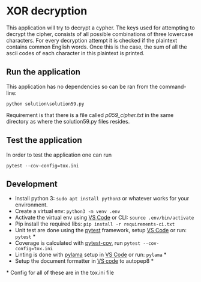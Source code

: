 # XOR decryption
This application will try to decrypt a cypher. The keys used for attempting to decrypt the cipher, consists of all possible combinations of three lowercase characters.
For every decryption attempt it is checked if the plaintext contains common English words.
Once this is the case, the sum of all the ascii codes of each character in this plaintext is printed.   

## Run the application
This application has no dependencies so can be ran from the command-line:
```
python solution\solution59.py
```
Requirement is that there is a file called *p059_cipher.txt* in the same directory as where the solution59.py files resides.


## Test the application
In order to test the application one can run
```
pytest --cov-config=tox.ini
```

## Development

- Install python 3: `sudo apt install python3` or whatever works for your environment.
- Create a virtual env: `python3 -m venv .env`
- Activate the virtual env using [VS Code](https://code.visualstudio.com/docs/python/environments)
  or CLI: `source .env/bin/activate`
- Pip install the required libs: `pip install -r requirements-ci.txt`
- Unit test are done using the [pytest](http://doc.pytest.org/en/latest/getting-started.html) framework, setup [VS Code](https://code.visualstudio.com/docs/python/testing) or run: `pytest` *
- Coverage is calculated with [pytest-cov](https://pytest-cov.readthedocs.io/en/latest/), run `pytest --cov-config=tox.ini`
- Linting is done with [pylama](https://pylama.readthedocs.io/en/latest/) setup in [VS Code](https://code.visualstudio.com/docs/python/linting) or run: `pylama` *
- Setup the document formatter in [VS code](https://code.visualstudio.com/docs/python/editing#_formatting) to autopep8 *

\* Config for all of these are in the tox.ini file
